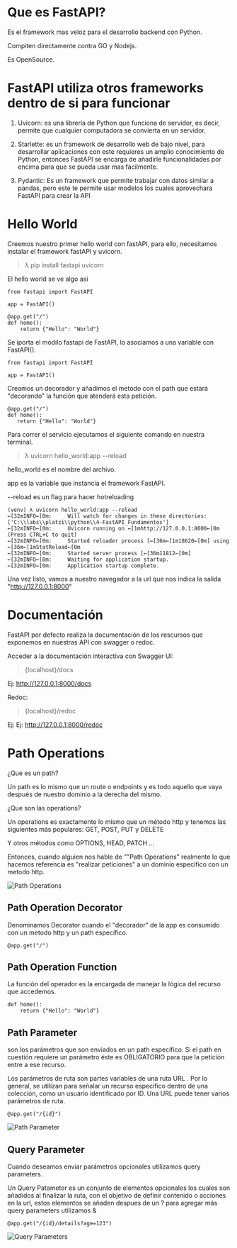 # Que es FastAPI?

Es el framework mas veloz para el desarrollo backend con Python.


Compiten directamente contra GO y Nodejs.

Es OpenSource.

# FastAPI utiliza otros frameworks dentro de si para funcionar

1. Uvicorn: es una librería de Python que funciona de servidor, es decir, permite que cualquier computadora se convierta en un servidor.

1. Starlette: es un framework de desarrollo web de bajo nivel, para desarrollar aplicaciones con este requieres un amplio conocimiento de Python, entonces FastAPI se encarga de añadirle funcionalidades por encima para que se pueda usar mas fácilmente.

1. Pydantic: Es un framework que permite trabajar con datos similar a pandas, pero este te permite usar modelos los cuales aprovechara FastAPI para crear la API

# Hello World

Creemos nuestro primer hello world con fastAPI, para ello, necesitamos instalar el framework fastAPI y uvicorn.

>λ pip install fastapi uvicorn

El hello world se ve algo así 

```
from fastapi import FastAPI

app = FastAPI()

@app.get("/")
def home():
    return {"Hello": "World"}
```

Se iporta el módilo fastapi de FastAPI, lo asociamos a una variable con FastAPI().

```
from fastapi import FastAPI

app = FastAPI()
```

Creamos un decorador y añadimos el metodo con el path que estará "decorando" la función que atenderá esta petición.
 ```
@app.get("/")
def home():
    return {"Hello": "World"}
```

Para correr el servicio ejecutamos el siguiente comando en nuestra terminal.

> λ uvicorn hello_world:app --reload

hello_world es el nombre del archivo.


app es la variable que instancia el framework FastAPI.

--reload es un flag para hacer hotreloading


```C:\labs\platzi\python\4-FastAPI_Fundamentos(master)
(venv) λ uvicorn hello_world:app --reload
←[32mINFO←[0m:     Will watch for changes in these directories: ['C:\\labs\\platzi\\python\\4-FastAPI_Fundamentos']
←[32mINFO←[0m:     Uvicorn running on ←[1mhttp://127.0.0.1:8000←[0m (Press CTRL+C to quit)
←[32mINFO←[0m:     Started reloader process [←[36m←[1m18620←[0m] using ←[36m←[1mStatReload←[0m
←[32mINFO←[0m:     Started server process [←[36m11812←[0m]
←[32mINFO←[0m:     Waiting for application startup.
←[32mINFO←[0m:     Application startup complete.
```

Una vez listo, vamos a nuestro navegador a la url que nos indica la salida "http://127.0.0.1:8000"


# Documentación
FastAPI por defecto realiza la documentación de los rescursos que exponemos en nuestras API con swagger o redoc.


Acceder a la documentación interactiva con Swagger UI:

>{localhost}/docs

Ej: http://127.0.0.1:8000/docs

Redoc:

> {localhost}/redoc

Ej: Ej: http://127.0.0.1:8000/redoc

# Path Operations

¿Que es un path?

Un path es lo mismo que un route o endpoints y es todo aquello que vaya después de nuestro dominio a la derecha del mismo.

¿Que son las operations?

Un operations es exactamente lo mismo que un método http y tenemos las siguientes más populares: GET, POST, PUT y DELETE

Y otros métodos como OPTIONS, HEAD, PATCH …

Entonces, cuando alguien nos hable de ""Path Operations" realmente lo que hacemos referencia es "realizar peticiones" a un dominio específico con un metodo http.

![Path Operations](/docs/path_operations.png)

## Path Operation Decorator
Denominamos Decorator cuando el "decorador" de la app es consumido con un metodo http y un path específico.
```
@app.get("/")
```
## Path Operation Function
La función del operador es la encargada de manejar la lógica del recurso que accedemos.
```
def home():
    return {"Hello": "World"}
```
## Path Parameter
son los parámetros que son enviados en un path específico.
Si el path en cuestión requiere un parámetro éste es OBLIGATORIO para que la petición entre a ese recurso.

Los parámetros de ruta son partes variables de una ruta URL . Por lo general, se utilizan para señalar un recurso específico dentro de una colección, como un usuario identificado por ID. Una URL puede tener varios parámetros de ruta.
```
@app.get("/{id}")
```
![Path Parameter](/docs/path_parameters.png)

## Query Parameter
Cuando deseamos enviar parámetros opcionales utilizamos query parameters.

Un Query Patameter es un conjunto de elementos opcionales los cuales son añadidos al finalizar la ruta, con el objetivo de definir contenido o acciones en la url,
estos elementos se añaden despues de un ?
para agregar más query parameters utilizamos &

```
@app.get("/{id}/details?age=123")
```

![Query Parameters](/docs//query_parameters.png)